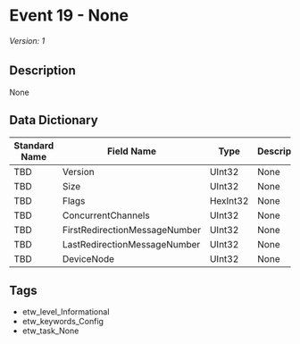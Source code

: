 # Event 19 - None
###### Version: 1

## Description
None

## Data Dictionary
|Standard Name|Field Name|Type|Description|Sample Value|
|---|---|---|---|---|
|TBD|Version|UInt32|None|`None`|
|TBD|Size|UInt32|None|`None`|
|TBD|Flags|HexInt32|None|`None`|
|TBD|ConcurrentChannels|UInt32|None|`None`|
|TBD|FirstRedirectionMessageNumber|UInt32|None|`None`|
|TBD|LastRedirectionMessageNumber|UInt32|None|`None`|
|TBD|DeviceNode|UInt32|None|`None`|

## Tags
* etw_level_Informational
* etw_keywords_Config
* etw_task_None